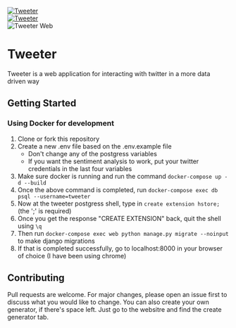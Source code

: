 [![Tweeter](https://circleci.com/gh/TannerYork/Tweeter.svg?style=svg)](<LINK>) <br>
[![Tweeter](https://circleci.com/gh/TannerYork/Tweeter.svg?style=shield)](<LINK>) <br>
![Tweeter Web](https://img.shields.io/website?down_color=red&down_message=offline&up_color=light%20green&up_message=online&url=https%3A%2F%2Ftweeter-v2.herokuapp.com%2F)

# Tweeter

Tweeter is a web application for interacting with twitter in a more data driven way

## Getting Started

### Using Docker for development
1. Clone or fork this repository
2. Create a new .env file based on the .env.example file
   - Don't change any of the postgress variables
   - If you want the sentiment analysis to work, put your twitter credentials in the last four variables
2. Make sure docker is running and run the command `docker-compose up -d --build`
3. Once the above command is completed, run `docker-compose exec db psql --username=tweeter`
4. Now at the tweeter postgress shell, type in `create extension hstore;` (the ';' is required)
5. Once you get the response "CREATE EXTENSION" back, quit the shell using `\q`
6. Then run `docker-compose exec web python manage.py migrate --noinput` to make django migrations
7. If that is completed successfully, go to localhost:8000 in your browser of choice (I have been using chrome)

## Contributing
Pull requests are welcome. For major changes, please open an issue first to discuss what you would like to change. 
You can also create your own generator, if there's space left. Just go to the websitre and find the create generator tab.
